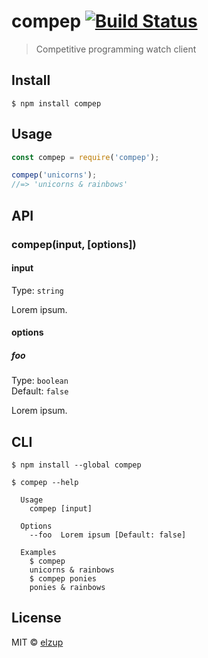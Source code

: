 # compep [![Build Status](https://travis-ci.org/elzup/compep.svg?branch=master)](https://travis-ci.org/elzup/compep)

> Competitive programming watch client


## Install

```
$ npm install compep
```


## Usage

```js
const compep = require('compep');

compep('unicorns');
//=> 'unicorns & rainbows'
```


## API

### compep(input, [options])

#### input

Type: `string`

Lorem ipsum.

#### options

##### foo

Type: `boolean`<br>
Default: `false`

Lorem ipsum.


## CLI

```
$ npm install --global compep
```

```
$ compep --help

  Usage
    compep [input]

  Options
    --foo  Lorem ipsum [Default: false]

  Examples
    $ compep
    unicorns & rainbows
    $ compep ponies
    ponies & rainbows
```


## License

MIT © [elzup](https://elzup.com)
